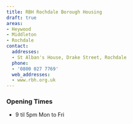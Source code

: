 ```yaml
---
title: RBH Rochdale Borough Housing
draft: true
areas:
- Heywood
- Middleton
- Rochdale
contact:
  addresses:
  - St Alban's House, Drake Street, Rochdale
  phone:
  - '0800 027 7769'
  web_addresses:
  - www.rbh.org.uk
---
```


### Opening Times
* 9 til 5pm Mon to Fri

